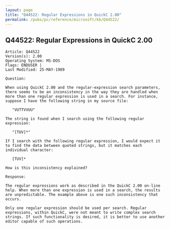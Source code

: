 ```yaml
---
layout: page
title: "Q44522: Regular Expressions in QuickC 2.00"
permalink: /pubs/pc/reference/microsoft/kb/Q44522/
---
```


## Q44522: Regular Expressions in QuickC 2.00

	Article: Q44522
	Version(s): 2.00
	Operating System: MS-DOS
	Flags: ENDUSER |
	Last Modified: 25-MAY-1989
	
	Question:
	
	When using QuickC 2.00 and the regular-expression search parameters,
	there seems to be an inconsistency in the way they are handled when
	more than one regular expression is used in a search. For instance,
	suppose I have the following string in my source file:
	
	   "VUTTVVUU"
	
	The string is found when I search using the following regular
	expression:
	
	   "[TUV]*"
	
	If I search with the following regular expression, I would expect it
	to find the data between quoted strings, but it matches each
	individual character:
	
	   [TUV]*
	
	How is this inconsistency explained?
	
	Response:
	
	The regular expressions work as described in the QuickC 2.00 on-line
	help. When more than one expression is used in a search, the results
	are unpredictable. The example above is one such inconsistency that
	occurs.
	
	Only one regular expression should be used per search. Regular
	expressions, within QuickC, were not meant to write complex search
	strings. If such functionality is desired, it is better to use another
	editor capable of such operations.
